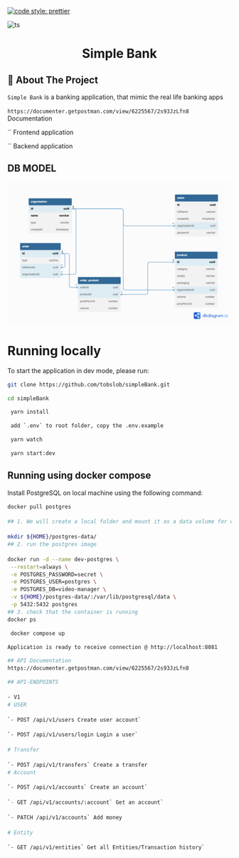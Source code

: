 [![code style: prettier](https://img.shields.io/badge/code_style-prettier-ff69b4.svg?style=flat-square)](https://github.com/prettier/prettier)

![ts](https://flat.badgen.net/badge/-/TypeScript?icon=typescript&label&labelColor=blue&color=555555)


<div id="top"></div>

<!--
*** Inspired by the Best-README-Template.
*** Let's create something AMAZING! :D

*** GitLab Flavored Markdown - https://gitlab.com/gitlab-org/gitlab/-/blob/master/doc/user/markdown.md
-->

<div align="center">
  <h1>Simple Bank</h1>
</div>

## 📍 About The Project

`Simple Bank` is a banking application, that mimic the real life banking apps

`https://documenter.getpostman.com/view/6225567/2s93JzLfn8` Documentation

`` Frontend application

`` Backend application

## DB MODEL

![DB MODEL](https://github.com/tobslob/FarmLend-Management/blob/master/database-model.png?raw=true)

# Running locally

To start the application in dev mode, please run:

```sh
git clone https://github.com/tobslob/simpleBank.git
```

```sh
cd simpleBank
```

```sh
 yarn install
```

```sh
 add `.env` to root folder, copy the .env.example
```

```sh
 yarn watch
```

```sh
 yarn start:dev
```

## Running using docker compose

Install PostgreSQL on local machine using the following command:

```sh
docker pull postgres

## 1. We will create a local folder and mount it as a data volume for our running container to store all the database files in a known location.

mkdir ${HOME}/postgres-data/
## 2. run the postgres image

docker run -d --name dev-postgres \
 --restart=always \
 -e POSTGRES_PASSWORD=secret \
 -e POSTGRES_USER=postgres \
 -e POSTGRES_DB=video-manager \
 -v ${HOME}/postgres-data/:/var/lib/postgresql/data \
 -p 5432:5432 postgres
## 3. check that the container is running
docker ps

```

```sh
 docker compose up
```

```sh
Application is ready to receive connection @ http://localhost:8081
```

```sh
## API Documentation
https://documenter.getpostman.com/view/6225567/2s93JzLfn8
```

```sh
## API-ENDPOINTS

- V1
# USER

`- POST /api/v1/users Create user account`

`- POST /api/v1/users/login Login a user`

# Transfer

`- POST /api/v1/transfers` Create a transfer
# Account

`- POST /api/v1/accounts` Create an account`

`- GET /api/v1/accounts/:account` Get an account`

`- PATCH /api/v1/accounts` Add money

# Entity

`- GET /api/v1/entities` Get all Entities/Transaction history`
```
